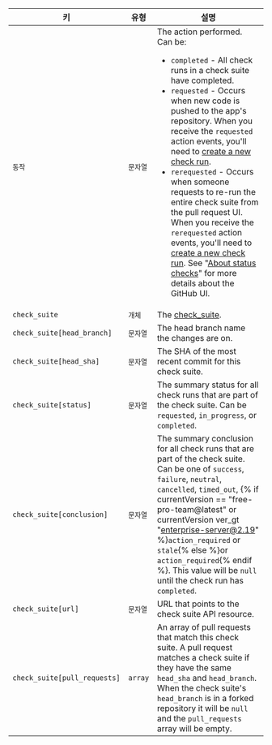| 키                            | 유형      | 설명                                                                                                                                                                                                                                                                                                                                                                                             |
| ---------------------------- | ------- | ---------------------------------------------------------------------------------------------------------------------------------------------------------------------------------------------------------------------------------------------------------------------------------------------------------------------------------------------------------------------------------------------- |
| `동작`                         | `문자열`   | The action performed. Can be:<ul><li>`completed` - All check runs in a check suite have completed.</li><li>`requested` - Occurs when new code is pushed to the app's repository. When you receive the `requested` action events, you'll need to [create a new check run](/v3/checks/runs/#create-a-check-run).</li><li>`rerequested` - Occurs when someone requests to re-run the entire check suite from the pull request UI. When you receive the `rerequested` action events, you'll need to [create a new check run](/v3/checks/runs/#create-a-check-run). See "[About status checks](/articles/about-status-checks#checks)" for more details about the GitHub UI.</li></ul>                                                                                                                                                                                                                                                                                                                                         |
| `check_suite`                | `개체`    | The [check_suite](/v3/checks/suites/).                                                                                                                                                                                                                                                                                                                                                         |
| `check_suite[head_branch]`   | `문자열`   | The head branch name the changes are on.                                                                                                                                                                                                                                                                                                                                                       |
| `check_suite[head_sha]`      | `문자열`   | The SHA of the most recent commit for this check suite.                                                                                                                                                                                                                                                                                                                                        |
| `check_suite[status]`        | `문자열`   | The summary status for all check runs that are part of the check suite. Can be `requested`, `in_progress`, or `completed`.                                                                                                                                                                                                                                                                     |
| `check_suite[conclusion]`    | `문자열`   | The summary conclusion for all check runs that are part of the check suite. Can be one of `success`, `failure`, `neutral`, `cancelled`, `timed_out`,  {% if currentVersion == "free-pro-team@latest" or currentVersion ver_gt "enterprise-server@2.19" %}`action_required` or `stale`{% else %}or `action_required`{% endif %}. This value will be `null` until the check run has `completed`. |
| `check_suite[url]`           | `문자열`   | URL that points to the check suite API resource.                                                                                                                                                                                                                                                                                                                                               |
| `check_suite[pull_requests]` | `array` | An array of pull requests that match this check suite. A pull request matches a check suite if they have the same `head_sha` and `head_branch`. When the check suite's `head_branch` is in a forked repository it will be `null` and the `pull_requests` array will be empty.                                                                                                                  |
